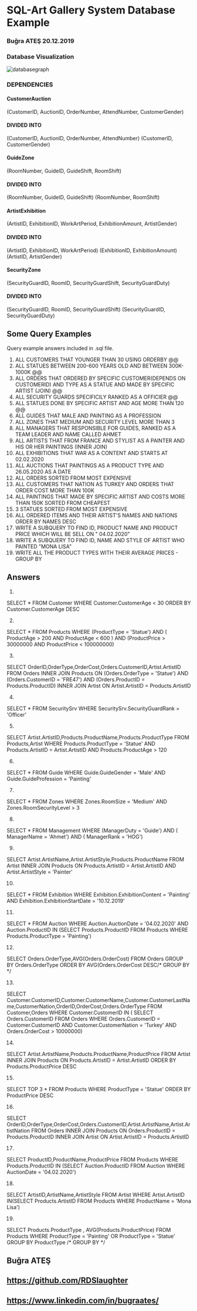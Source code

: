 # SQL-Art Gallery System Database Example
### Buğra ATEŞ 20.12.2019 

### Database Visualization

![databasegraph](https://user-images.githubusercontent.com/49213911/105476000-21be0480-5cb1-11eb-95ed-4a4bd04089a3.png)


### DEPENDENCIES
#### CustomerAuction
(CustomerID, AuctionID, OrderNumber, AttendNumber, CustomerGender)
#### DIVIDED INTO
(CustomerID, AuctionID, OrderNumber, AttendNumber)
(CustomerID, CustomerGender)

#### GuideZone
(RoomNumber, GuideID, GuideShift, RoomShift)
#### DIVIDED INTO
(RoomNumber, GuideID, GuideShift)
(RoomNumber, RoomShift)

#### ArtistExhibition
(ArtistID, ExhibitionID, WorkArtPeriod, ExhibitionAmount, ArtistGender)
#### DIVIDED INTO
(ArtistID, ExhibitionID, WorkArtPeriod)
(ExhibitionID, ExhibitionAmount)
(ArtistID, ArtistGender)

#### SecurityZone
(SecurityGuardID, RoomID, SecurityGuardShift, SecurityGuardDuty)
#### DIVIDED INTO
(SecurityGuardID, RoomID, SecurityGuardShift)
(SecurityGuardID, SecurityGuardDuty)

## Some Query Examples
Query example answers included in .sql file.

1) ALL CUSTOMERS THAT YOUNGER THAN 30 USING ORDERBY @@
2) ALL STATUES BETWEEN 200-600 YEARS OLD AND BETWEEN 300K-1000K @@ 
3) ALL ORDERS THAT ORDERED BY SPECIFIC CUSTOMER(DEPENDS ON CUSTOMERID) AND TYPE AS A STATUE AND  MADE BY SPECIFIC ARTIST (JOIN) @@
4) ALL SECURITY GUARDS SPECIFICILY RANKED AS A OFFICIER @@ 
5) ALL STATUES DONE BY SPECIFIC ARTIST AND AGE MORE THAN 120 @@
6) ALL GUIDES THAT MALE AND PAINTING AS A PROFESSION
7) ALL ZONES THAT MEDIUM AND SECURITY LEVEL MORE THAN 3
8) ALL MANAGERS THAT RESPONSIBLE FOR GUIDES, RANKED AS A TEAM LEADER AND NAME CALLED AHMET
9) ALL ARTISTS THAT FROM FRANCE AND STYLIST AS A PAINTER AND HIS OR HER PAINTINGS (INNER JOIN)
10) ALL EXHIBITIONS THAT WAR AS A CONTENT AND STARTS AT 02.02.2020
11) ALL AUCTIONS THAT PAINTINGS AS A PRODUCT TYPE AND 26.05.2020 AS A DATE
12) ALL ORDERS SORTED FROM MOST EXPENSIVE 
13) ALL CUSTOMERS THAT NATION AS TURKEY AND ORDERS THAT ORDER COST MORE THAN 100K
14) ALL PAINTINGS THAT MADE BY SPECIFIC ARTIST AND COSTS MORE THAN 150K SORTED FROM CHEAPEST
15) 3 STATUES SORTED FROM MOST EXPENSIVE
16) ALL ORDERED ITEMS AND THEIR ARTIST'S NAMES AND NATIONS ORDER BY NAMES DESC
17) WRITE A SUBQUERY TO FIND ID, PRODUCT NAME AND PRODUCT PRICE WHICH WILL BE SELL ON " 04.02.2020"
18) WRITE A SUBQUERY TO FIND ID, NAME AND STYLE OF ARTIST WHO PAINTED "MONA LISA"
19) WRITE ALL THE PRODUCT TYPES WITH THEIR AVERAGE PRICES - GROUP BY 

## Answers

1)
SELECT * FROM Customer WHERE Customer.CustomerAge < 30 ORDER BY Customer.CustomerAge DESC

2)
SELECT * FROM Products WHERE (ProductType = 'Statue') AND ( ProductAge > 200 AND ProductAge < 600 ) AND (ProductPrice > 30000000 AND ProductPrice < 100000000)

3)
SELECT OrderID,OrderType,OrderCost,Orders.CustomerID,Artist.ArtistID FROM Orders INNER JOIN Products ON (Orders.OrderType = 'Statue') AND (Orders.CustomerID = 'FRE47') AND (Orders.ProductID = Products.ProductID) INNER JOIN Artist ON Artist.ArtistID = Products.ArtistID

4)
SELECT * FROM SecuritySrv WHERE SecuritySrv.SecurityGuardRank = 'Officer' 

5)
SELECT Artist.ArtistID,Products.ProductName,Products.ProductType FROM Products,Artist WHERE Products.ProductType = 'Statue' AND Products.ArtistID = Artist.ArtistID AND Products.ProductAge > 120

6)
SELECT * FROM Guide WHERE Guide.GuideGender = 'Male' AND Guide.GuideProfession = 'Painting'

7)
SELECT * FROM Zones WHERE Zones.RoomSize = 'Medium' AND Zones.RoomSecurityLevel > 3

8)
SELECT * FROM Management WHERE (ManagerDuty = 'Guide') AND ( ManagerName = 'Ahmet') AND ( ManagerRank = 'HOG')

9)
SELECT Artist.ArtistName,Artist.ArtistStyle,Products.ProductName FROM Artist INNER JOIN Products ON Products.ArtistID = Artist.ArtistID AND Artist.ArtistStyle = 'Painter'

10)
SELECT * FROM Exhibition WHERE Exhibition.ExhibitionContent = 'Painting' AND Exhibition.ExhibitionStartDate = '10.12.2019'

11)
SELECT * FROM Auction WHERE Auction.AuctionDate = '04.02.2020' AND Auction.ProductID IN (SELECT Products.ProductID FROM Products WHERE Products.ProductType = 'Painting')

12)
SELECT Orders.OrderType,AVG(Orders.OrderCost) FROM Orders GROUP BY Orders.OrderType ORDER BY AVG(Orders.OrderCost DESC/* GROUP BY */

13)
SELECT Customer.CustomerID,Customer.CustomerName,Customer.CustomerLastName,CustomerNation,OrderID,OrderCost,Orders.OrderType FROM Customer,Orders WHERE Customer.CustomerID IN ( SELECT Orders.CustomerID FROM Orders WHERE Orders.CustomerID = Customer.CustomerID AND Customer.CustomerNation = 'Turkey' AND Orders.OrderCost > 10000000)

14)
SELECT Artist.ArtistName,Products.ProductName,ProductPrice FROM Artist INNER JOIN Products ON Products.ArtistID = Artist.ArtistID ORDER BY Products.ProductPrice DESC

15)
SELECT TOP 3 * FROM Products WHERE ProductType = 'Statue' ORDER BY ProductPrice DESC 

16)
SELECT OrderID,OrderType,OrderCost,Orders.CustomerID,Artist.ArtistName,Artist.ArtistNation FROM Orders INNER JOIN Products ON Orders.ProductID = Products.ProductID INNER JOIN Artist ON Artist.ArtistID = Products.ArtistID

17)
SELECT ProductID,ProductName,ProductPrice FROM Products WHERE Products.ProductID IN (SELECT Auction.ProductID FROM Auction WHERE AuctionDate = '04.02.2020') 

18)
SELECT ArtistID,ArtistName,ArtistStyle FROM Artist WHERE Artist.ArtistID IN(SELECT Products.ArtistID FROM Products WHERE ProductName = 'Mona Lisa')

19)
SELECT Products.ProductType , AVG(Products.ProductPrice) FROM Products WHERE ProductType = 'Painting' OR ProductType = 'Statue' GROUP BY ProductType /* GROUP BY */


##
## Buğra ATEŞ 
## https://github.com/RDSlaughter
## https://www.linkedin.com/in/bugraates/



